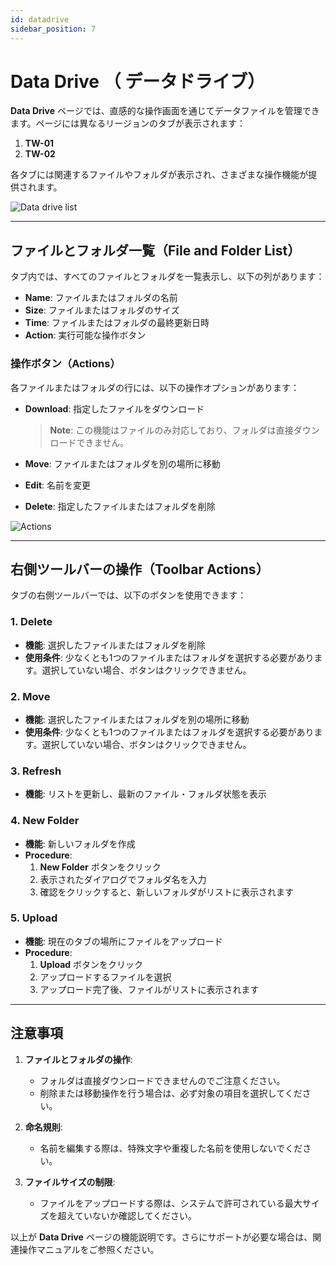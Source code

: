 ```yaml
---
id: datadrive
sidebar_position: 7
---
```


# Data Drive （ データドライブ）

**Data Drive** ページでは、直感的な操作画面を通じてデータファイルを管理できます。ページには異なるリージョンのタブが表示されます：

1. **TW-01**
2. **TW-02**

各タブには関連するファイルやフォルダが表示され、さまざまな操作機能が提供されます。

![Data drive list](../../../../../docs/docs-images/p06/01.Data%20drive%20list.jpg)

---

## **ファイルとフォルダ一覧（File and Folder List）**

タブ内では、すべてのファイルとフォルダを一覧表示し、以下の列があります：

- **Name**: ファイルまたはフォルダの名前
- **Size**: ファイルまたはフォルダのサイズ
- **Time**: ファイルまたはフォルダの最終更新日時
- **Action**: 実行可能な操作ボタン

### **操作ボタン（Actions）**

各ファイルまたはフォルダの行には、以下の操作オプションがあります：

- **Download**: 指定したファイルをダウンロード

  > **Note**: この機能はファイルのみ対応しており、フォルダは直接ダウンロードできません。

- **Move**: ファイルまたはフォルダを別の場所に移動

- **Edit**: 名前を変更

- **Delete**: 指定したファイルまたはフォルダを削除

![Actions](../../../../../docs/docs-images/p06/02.Actions.jpg)

---

## **右側ツールバーの操作（Toolbar Actions）**

タブの右側ツールバーでは、以下のボタンを使用できます：

### **1. Delete**

- **機能**: 選択したファイルまたはフォルダを削除
- **使用条件**: 少なくとも1つのファイルまたはフォルダを選択する必要があります。選択していない場合、ボタンはクリックできません。

### **2. Move**

- **機能**: 選択したファイルまたはフォルダを別の場所に移動
- **使用条件**: 少なくとも1つのファイルまたはフォルダを選択する必要があります。選択していない場合、ボタンはクリックできません。

### **3. Refresh**

- **機能**: リストを更新し、最新のファイル・フォルダ状態を表示

### **4. New Folder**

- **機能**: 新しいフォルダを作成
- **Procedure**:
  1. **New Folder** ボタンをクリック
  2. 表示されたダイアログでフォルダ名を入力
  3. 確認をクリックすると、新しいフォルダがリストに表示されます

### **5. Upload**

- **機能**: 現在のタブの場所にファイルをアップロード
- **Procedure**:
  1. **Upload** ボタンをクリック
  2. アップロードするファイルを選択
  3. アップロード完了後、ファイルがリストに表示されます

---

## **注意事項**

1. **ファイルとフォルダの操作**:

   - フォルダは直接ダウンロードできませんのでご注意ください。
   - 削除または移動操作を行う場合は、必ず対象の項目を選択してください。

2. **命名規則**:

   - 名前を編集する際は、特殊文字や重複した名前を使用しないでください。

3. **ファイルサイズの制限**:
   - ファイルをアップロードする際は、システムで許可されている最大サイズを超えていないか確認してください。

以上が **Data Drive** ページの機能説明です。さらにサポートが必要な場合は、関連操作マニュアルをご参照ください。
